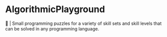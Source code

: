 # AlgorithmicPlayground
🧮 | Small programming puzzles for a variety of skill sets and skill levels that can be solved in any programming language.
